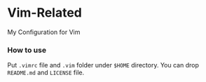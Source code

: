 # Vim-Related
My Configuration for Vim

### How to use
Put `.vimrc` file and `.vim` folder under `$HOME` directory. You can drop `README.md` and `LICENSE` file.
